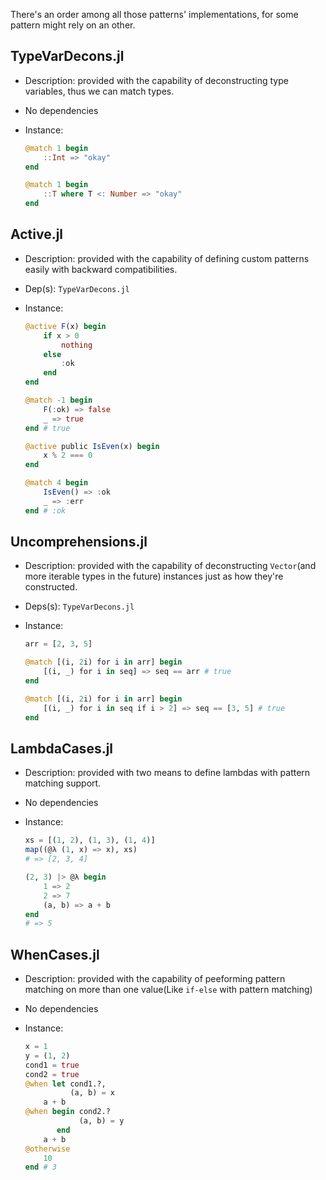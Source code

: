 
There's an order among all those patterns' implementations, for some pattern might rely on an other.

## TypeVarDecons.jl

- Description: provided with the capability of deconstructing type variables, thus we can match types.
- No dependencies
- Instance:

    ```julia
    @match 1 begin
        ::Int => "okay"
    end

    @match 1 begin
        ::T where T <: Number => "okay"
    end
    ```

## Active.jl

- Description: provided with the capability of defining custom patterns easily with backward compatibilities.
- Dep(s): `TypeVarDecons.jl`
- Instance:

    ```julia
    @active F(x) begin
        if x > 0
            nothing
        else
            :ok
        end
    end

    @match -1 begin
        F(:ok) => false
        _ => true
    end # true

    @active public IsEven(x) begin
        x % 2 === 0
    end

    @match 4 begin
        IsEven() => :ok
        _ => :err
    end # :ok
    ```

## Uncomprehensions.jl
- Description: provided with the capability of deconstructing `Vector`(and more iterable types in the future) instances just as how they're constructed.
- Deps(s): `TypeVarDecons.jl`
- Instance:

    ```julia
    arr = [2, 3, 5]

    @match [(i, 2i) for i in arr] begin
        [(i, _) for i in seq] => seq == arr # true
    end

    @match [(i, 2i) for i in arr] begin
        [(i, _) for i in seq if i > 2] => seq == [3, 5] # true
    end
    ```

## LambdaCases.jl
- Description: provided with two means to define lambdas with pattern matching support.
- No dependencies
- Instance:

    ```julia
    xs = [(1, 2), (1, 3), (1, 4)]
    map((@λ (1, x) => x), xs)
    # => [2, 3, 4]

    (2, 3) |> @λ begin
        1 => 2
        2 => 7
        (a, b) => a + b
    end
    # => 5
    ```

## WhenCases.jl

- Description: provided with the capability of peeforming pattern matching on more than one value(Like `if-else` with pattern matching)
- No dependencies
- Instance:

    ```julia
    x = 1
    y = (1, 2)
    cond1 = true
    cond2 = true
    @when let cond1.?,
              (a, b) = x
        a + b
    @when begin cond2.?
                (a, b) = y
           end
        a + b
    @otherwise
        10
    end # 3
    ```
